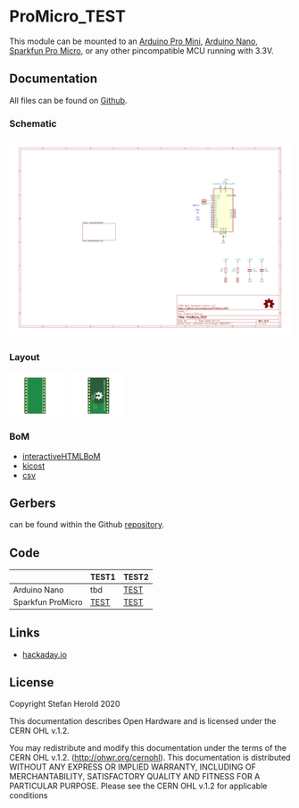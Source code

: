 # ProMicro_TEST
This module can be mounted to an [Arduino Pro Mini](https://www.sparkfun.com/products/11113), [Arduino Nano](https://store.arduino.cc/arduino-nano), [Sparkfun Pro Micro](https://www.sparkfun.com/products/12587), or any other pincompatible MCU running with 3.3V.


## Documentation
All files can be found on [Github](https://github.com/nerdyscout/ProMicro_TEST).


### Schematic
[![ProMicro_TEST_Schematic](docs/ProMicro_TEST-Schematic.svg)](docs/ProMicro_TEST-Schematic.pdf)


### Layout
<a href="docs/ProMicro_TEST-Board_top.pdf"><img src="docs/img/ProMicro_TEST-Board_top.svg" alt="ProMicro_TEST-Board_top" width="20%"/></a>
<a href="docs/ProMicro_TEST-Board_bottom.pdf"><img src="docs/img/ProMicro_TEST-Board_bottom.svg" alt="ProMicro_TEST-Board_bottom" width="20%"/></a>


### BoM
  * [interactiveHTMLBoM](https://nerdyscout.github.io/ProMicro_TEST/docs/BOM/ProMicro_TEST.html)
  * [kicost](docs/BOM/ProMicro_TEST.xlsx)
  * [csv](docs/BOM/ProMicro_TEST.csv)


## Gerbers
can be found within the Github [repository](https://github.com/nerdyscout/ProMicro_TEST/tree/master/gerbers).


## Code
| | TEST1 | TEST2 |
| --- | --- | --- |
| Arduino Nano | tbd | [TEST](examples/Arduino_Nano_TEST/Arduino_Nano_TEST.ino) |
| Sparkfun ProMicro | [TEST](examples/Sparkfun_ProMicro_TEST/Sparkfun_ProMicro_TEST.ino) | [TEST](examples/Sparkfun_ProMicro_TEST/Sparkfun_ProMicro_TEST.ino) |


## Links
  * [hackaday.io](https://hackaday.io/project/171898-promicro)


## License
Copyright Stefan Herold 2020

This documentation describes Open Hardware and is licensed under the CERN OHL v.1.2.

You may redistribute and modify this documentation under the terms of the CERN OHL v.1.2. (http://ohwr.org/cernohl). This documentation is distributed WITHOUT ANY EXPRESS OR IMPLIED WARRANTY, INCLUDING OF MERCHANTABILITY, SATISFACTORY QUALITY AND FITNESS FOR A PARTICULAR PURPOSE. Please see the CERN OHL v.1.2 for applicable conditions
